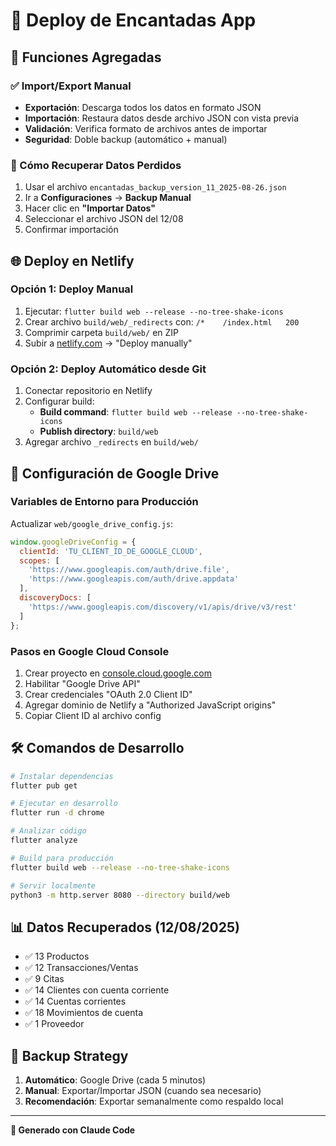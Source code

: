 # 🚀 Deploy de Encantadas App

## 📱 Funciones Agregadas

### ✅ Import/Export Manual
- **Exportación**: Descarga todos los datos en formato JSON
- **Importación**: Restaura datos desde archivo JSON con vista previa
- **Validación**: Verifica formato de archivos antes de importar
- **Seguridad**: Doble backup (automático + manual)

### 🔧 Cómo Recuperar Datos Perdidos
1. Usar el archivo `encantadas_backup_version_11_2025-08-26.json`
2. Ir a **Configuraciones** → **Backup Manual** 
3. Hacer clic en **"Importar Datos"**
4. Seleccionar el archivo JSON del 12/08
5. Confirmar importación

## 🌐 Deploy en Netlify

### Opción 1: Deploy Manual
1. Ejecutar: `flutter build web --release --no-tree-shake-icons`
2. Crear archivo `build/web/_redirects` con: `/*    /index.html   200`
3. Comprimir carpeta `build/web/` en ZIP
4. Subir a [netlify.com](https://netlify.com) → "Deploy manually"

### Opción 2: Deploy Automático desde Git
1. Conectar repositorio en Netlify
2. Configurar build:
   - **Build command**: `flutter build web --release --no-tree-shake-icons`
   - **Publish directory**: `build/web`
3. Agregar archivo `_redirects` en `build/web/`

## 🔑 Configuración de Google Drive

### Variables de Entorno para Producción
Actualizar `web/google_drive_config.js`:

```javascript
window.googleDriveConfig = {
  clientId: 'TU_CLIENT_ID_DE_GOOGLE_CLOUD',
  scopes: [
    'https://www.googleapis.com/auth/drive.file',
    'https://www.googleapis.com/auth/drive.appdata'
  ],
  discoveryDocs: [
    'https://www.googleapis.com/discovery/v1/apis/drive/v3/rest'
  ]
};
```

### Pasos en Google Cloud Console
1. Crear proyecto en [console.cloud.google.com](https://console.cloud.google.com)
2. Habilitar "Google Drive API"
3. Crear credenciales "OAuth 2.0 Client ID"
4. Agregar dominio de Netlify a "Authorized JavaScript origins"
5. Copiar Client ID al archivo config

## 🛠️ Comandos de Desarrollo

```bash
# Instalar dependencias
flutter pub get

# Ejecutar en desarrollo
flutter run -d chrome

# Analizar código
flutter analyze

# Build para producción
flutter build web --release --no-tree-shake-icons

# Servir localmente
python3 -m http.server 8080 --directory build/web
```

## 📊 Datos Recuperados (12/08/2025)
- ✅ 13 Productos
- ✅ 12 Transacciones/Ventas
- ✅ 9 Citas  
- ✅ 14 Clientes con cuenta corriente
- ✅ 14 Cuentas corrientes
- ✅ 18 Movimientos de cuenta
- ✅ 1 Proveedor

## 🔄 Backup Strategy
1. **Automático**: Google Drive (cada 5 minutos)
2. **Manual**: Exportar/Importar JSON (cuando sea necesario)
3. **Recomendación**: Exportar semanalmente como respaldo local

---

**🤖 Generado con Claude Code**